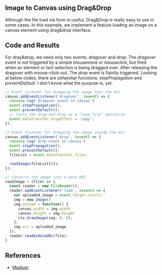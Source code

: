 ## Image to Canvas using Drag&Drop

Although the file load via form is useful, Drag&Drop is really easy to use in some cases. 
In this example, we implement a feature loading an image on a canvas element using drag&drop interface.

## Code and Results

For dray&drop, we need only two events: _dragover_ and _drop_.
The _dragover_ event is not triggered by a simple mousemove or mouseclick, but fired when an element or text selection is being dragged over.
After releasing the dragover with mouse-click-out, The _drop_ event is fiainlly triggered.
Looking at below codes, there are unfamiliar functions: _stopPropagation_ and _preventDefault_.
I don't know what the purpose is, yet.


```javascript
// Event listener for dragging the image over the div
canvas.addEventListener('dragover', (event) => {
  console.log('dragover event in canvas')
  event.stopPropagation();
  event.preventDefault();
  // Style the drag-and-drop as a "copy file" operation.
  event.dataTransfer.dropEffect = 'copy';
});

// Event listener for dropping the image inside the div
canvas.addEventListener('drop', (event) => {
  console.log('drop event in canvas')
  event.stopPropagation();
  event.preventDefault();
  fileList = event.dataTransfer.files;

  readImage(fileList[0]);
});

// Converts the image into a data URI
readImage = (file) => {
  const reader = new FileReader();
  reader.addEventListener('load', (event) => {
    var uploaded_image = event.target.result;
    img = new Image()
    img.onload = function() {
      canvas.width = img.width
      canvas.height = img.height
      ctx.drawImage(img, 0, 0);
    };
    img.src = uploaded_image
  });
  reader.readAsDataURL(file);
}
```
## References

- [Medium](https://medium.com/@codefoxx/easily-drag-drop-images-into-your-project-with-vanilla-javascript-57058f7c3162) 
